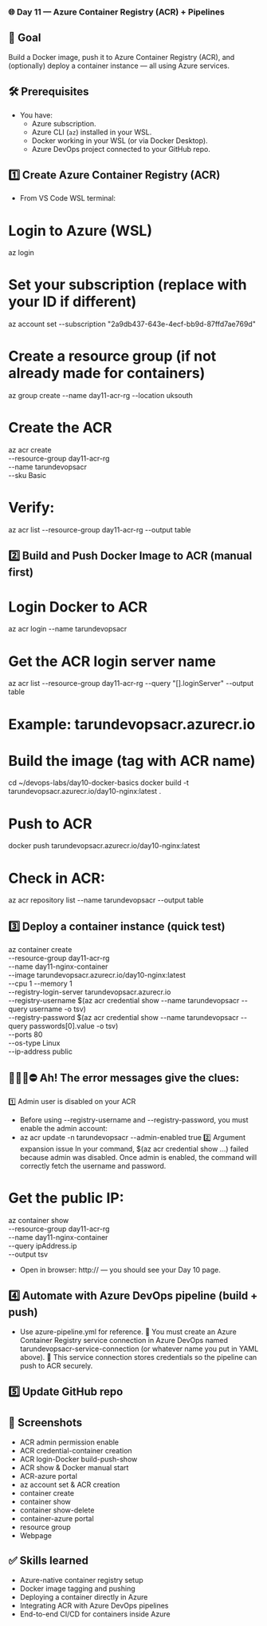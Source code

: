 ### 🌐 Day 11 — Azure Container Registry (ACR) + Pipelines

## 🎯 Goal
Build a Docker image, push it to Azure Container Registry (ACR), and (optionally) deploy a container instance — all using Azure services.

## 🛠 Prerequisites
- You have:
  - Azure subscription.
  - Azure CLI (`az`) installed in your WSL.
  - Docker working in your WSL (or via Docker Desktop).
  - Azure DevOps project connected to your GitHub repo.

## 1️⃣ Create Azure Container Registry (ACR)
- From VS Code WSL terminal:
# Login to Azure (WSL)
az login
# Set your subscription (replace with your ID if different)
az account set --subscription "2a9db437-643e-4ecf-bb9d-87ffd7ae769d"
# Create a resource group (if not already made for containers)
az group create --name day11-acr-rg --location uksouth
# Create the ACR
az acr create \
  --resource-group day11-acr-rg \
  --name tarundevopsacr \
  --sku Basic
# Verify:
az acr list --resource-group day11-acr-rg --output table

## 2️⃣ Build and Push Docker Image to ACR (manual first)
# Login Docker to ACR
az acr login --name tarundevopsacr
# Get the ACR login server name
az acr list --resource-group day11-acr-rg --query "[].loginServer" --output table
# Example: tarundevopsacr.azurecr.io
# Build the image (tag with ACR name)
cd ~/devops-labs/day10-docker-basics
docker build -t tarundevopsacr.azurecr.io/day10-nginx:latest .
# Push to ACR
docker push tarundevopsacr.azurecr.io/day10-nginx:latest
# Check in ACR:
az acr repository list --name tarundevopsacr --output table

## 3️⃣ Deploy a container instance (quick test)
az container create \
  --resource-group day11-acr-rg \
  --name day11-nginx-container \
  --image tarundevopsacr.azurecr.io/day10-nginx:latest \
  --cpu 1 --memory 1 \
  --registry-login-server tarundevopsacr.azurecr.io \
  --registry-username $(az acr credential show --name tarundevopsacr --query username -o tsv) \
  --registry-password $(az acr credential show --name tarundevopsacr --query passwords[0].value -o tsv) \
  --ports 80 \
  --os-type Linux \
  --ip-address public

## ✋🏻🛑⛔️ Ah! The error messages give the clues:
1️⃣ Admin user is disabled on your ACR
- Before using --registry-username and --registry-password, you must enable the admin account:
- az acr update -n tarundevopsacr --admin-enabled true
2️⃣ Argument expansion issue
In your command, $(az acr credential show ...) failed because admin was disabled. Once admin is enabled, the command will correctly fetch the username and password.

# Get the public IP:
az container show \
  --resource-group day11-acr-rg \
  --name day11-nginx-container \
  --query ipAddress.ip \
  --output tsv

- Open in browser: http://<ip> — you should see your Day 10 page.

## 4️⃣ Automate with Azure DevOps pipeline (build + push)
- Use azure-pipeline.yml for reference.
🔹 You must create an Azure Container Registry service connection in Azure DevOps named tarundevopsacr-service-connection (or whatever name you put in YAML above).
🔹 This service connection stores credentials so the pipeline can push to ACR securely.

## 5️⃣ Update GitHub repo

## 📸 Screenshots
- ACR admin permission enable
- ACR credential-container creation
- ACR login-Docker build-push-show
- ACR show & Docker manual start
- ACR-azure portal
- az account set & ACR creation
- container create
- container show
- container show-delete
- container-azure portal
- resource group
- Webpage

## ✅ Skills learned
- Azure-native container registry setup
- Docker image tagging and pushing
- Deploying a container directly in Azure
- Integrating ACR with Azure DevOps pipelines
- End-to-end CI/CD for containers inside Azure
